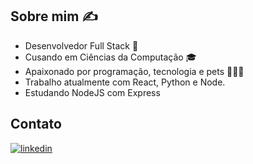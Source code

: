 ## Sobre mim ✍️
- Desenvolvedor Full Stack 🚀 
- Cusando em Ciências da Computação 🎓
- Apaixonado por programação, tecnologia e pets 👨‍💻💙
- Trabalho atualmente com React, Python e Node.
- Estudando NodeJS com Express

## Contato
[![linkedin](https://img.shields.io/badge/LinkedIn-0077B5?style=for-the-badge&logo=linkedin&logoColor=white)](https://www.linkedin.com/in/anderson-da-silva-cavalcante-a072031a8/)
